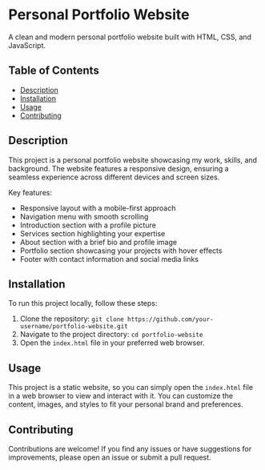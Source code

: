 # Personal Portfolio Website

A clean and modern personal portfolio website built with HTML, CSS, and JavaScript.

## Table of Contents

- [Description](#description)
- [Installation](#installation)
- [Usage](#usage)
- [Contributing](#contributing)

## Description

This project is a personal portfolio website showcasing my work, skills, and background. The website features a responsive design, ensuring a seamless experience across different devices and screen sizes.

Key features:

- Responsive layout with a mobile-first approach
- Navigation menu with smooth scrolling
- Introduction section with a profile picture
- Services section highlighting your expertise
- About section with a brief bio and profile image
- Portfolio section showcasing your projects with hover effects
- Footer with contact information and social media links

## Installation

To run this project locally, follow these steps:

1. Clone the repository: `git clone https://github.com/your-username/portfolio-website.git`
2. Navigate to the project directory: `cd portfolio-website`
3. Open the `index.html` file in your preferred web browser.

## Usage

This project is a static website, so you can simply open the `index.html` file in a web browser to view and interact with it. You can customize the content, images, and styles to fit your personal brand and preferences.

## Contributing

Contributions are welcome! If you find any issues or have suggestions for improvements, please open an issue or submit a pull request.
